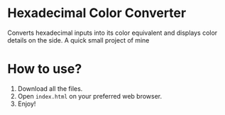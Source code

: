 # Hexadecimal Color Converter
Converts hexadecimal inputs into its color equivalent and displays color details on the side. A quick small project of mine

# How to use?
1. Download all the files.
2. Open `index.html` on your preferred web browser.
3. Enjoy!
